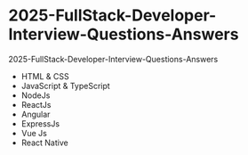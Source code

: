 # 2025-FullStack-Developer-Interview-Questions-Answers
2025-FullStack-Developer-Interview-Questions-Answers

* HTML & CSS
* JavaScript & TypeScript
* NodeJs
* ReactJs
* Angular
* ExpressJs
* Vue Js
* React Native 
